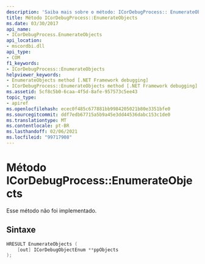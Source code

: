 ```yaml
---
description: 'Saiba mais sobre o método: ICorDebugProcess:: EnumerateObjects'
title: Método ICorDebugProcess::EnumerateObjects
ms.date: 03/30/2017
api_name:
- ICorDebugProcess.EnumerateObjects
api_location:
- mscordbi.dll
api_type:
- COM
f1_keywords:
- ICorDebugProcess::EnumerateObjects
helpviewer_keywords:
- EnumerateObjects method [.NET Framework debugging]
- ICorDebugProcess::EnumerateObjects method [.NET Framework debugging]
ms.assetid: 5cf8c5b0-6caa-4f5d-8afe-957573c5ee43
topic_type:
- apiref
ms.openlocfilehash: ecec0f485c677881bb9984205021b80e3351bfe0
ms.sourcegitcommit: ddf7edb67715a5b9a45e3dd44536dabc153c1de0
ms.translationtype: MT
ms.contentlocale: pt-BR
ms.lasthandoff: 02/06/2021
ms.locfileid: "99717908"
---
```

# <a name="icordebugprocessenumerateobjects-method"></a>Método ICorDebugProcess::EnumerateObjects

Esse método não foi implementado.  
  
## <a name="syntax"></a>Sintaxe  
  
```cpp  
HRESULT EnumerateObjects (  
    [out] ICorDebugObjectEnum **ppObjects  
);  
```
